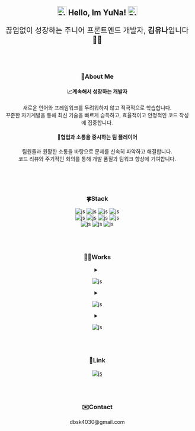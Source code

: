 <div align=center>
  <h2>
    <img src="https://raw.githubusercontent.com/Tarikul-Islam-Anik/Animated-Fluent-Emojis/master/Emojis/Smilies/Blue%20Heart.png" alt="Blue Heart" width="25" height="25" />
    Hello, Im YuNa!
    <img src="https://raw.githubusercontent.com/Tarikul-Islam-Anik/Animated-Fluent-Emojis/master/Emojis/Smilies/Blue%20Heart.png" alt="Blue Heart" width="25" height="25" />
  </h2>
  <p style="font-size: 20px">끊임없이 성장하는 주니어 프론트엔드 개발자, <b>김유나</b>입니다👩‍💻</p>
</div>
</br>
</br>
<div align=center>
  <h3>💫About Me</h3>
  <h4>📈계속해서 성장하는 개발자</h4>
  <p>새로운 언어와 프레임워크를 두려워하지 않고 적극적으로 학습합니다. </br> 꾸준한 자기계발을 통해 최신 기술을 빠르게 습득하고, 효율적이고 안정적인 코드 작성에 집중합니다.</p>
  <h4>🤝협업과 소통을 중시하는 팀 플레이어</h4>
  <p>팀원들과 원활한 소통을 바탕으로 문제를 신속히 파악하고 해결합니다. </br> 코드 리뷰와 주기적인 회의를 통해 개발 품질과 팀워크 향상에 기여합니다.</p>
  </br>
</div>
</br>
</br>
<div align=center>
  <h3>
    🍀Stack
  </h3>
</div>
<div align=center>

![js](https://img.shields.io/badge/HTML5-E34F26?style=for-the-badge&logo=html5&logoColor=white)
![js](https://img.shields.io/badge/CSS3-1572B6?style=for-the-badge&logo=css3&logoColor=white)
![js](https://img.shields.io/badge/JavaScript-F7DF1E?style=for-the-badge&logo=JavaScript&logoColor=white)
![js](https://img.shields.io/badge/TypeScript-007ACC?style=for-the-badge&logo=typescript&logoColor=white)
</br>
![js](https://img.shields.io/badge/React-20232A?style=for-the-badge&logo=react&logoColor=61DAFB)
![js](https://img.shields.io/badge/Redux-593D88?style=for-the-badge&logo=redux&logoColor=white)
![js](https://img.shields.io/badge/Node.js-43853D?style=for-the-badge&logo=node.js&logoColor=white)
![js](https://img.shields.io/badge/npm-CB3837?style=for-the-badge&logo=npm&logoColor=white)
</br>
![js](https://img.shields.io/badge/MySQL-00000F?style=for-the-badge&logo=mysql&logoColor=white)
![js](https://img.shields.io/badge/GitHub-100000?style=for-the-badge&logo=github&logoColor=white)
![js](https://img.shields.io/badge/Git-100000?style=for-the-badge&logo=git&logoColor=white)

</div>
</br>
</br>
<div align=center>
   <h3>👩‍🔧Works</h3>
</div>
<details align=center>
   <summary>

  ![js](https://img.shields.io/badge/clone_Coding-Portfolio-b9e5f9?style=for-the-badge)
     
   </summary>
   <p>개요</p>
   <ul align=left>
     <li>기존의 포트폴리오 페이지를 클론 코딩한 프로젝트입니다.</li>
     <li>HTML, CSS, JavaScript, React 사용하였습니다.</li>
     <li>이미지 클릭 시 페이지로 이동합니다.</li>
   </ul>
   <a href="https://yuna-kim98.github.io/react-sample-1"><img width="947" height="539" alt="Image" src="https://github.com/user-attachments/assets/9a4edf3b-a706-4419-8e6e-c5faa7dd3a59" /></a>
 </details>
 
 <details align=center>
   <summary>
     
  ![js](https://img.shields.io/badge/Project_1-조선미녀-1bbeef?style=for-the-badge)
     
   </summary>
   <ul align=left>
     <li><b>프로젝트명</b> : 조선미녀 벤치마킹</li>
     <li><b>수행기간</b> : 2025. 03. 10 ~ 2025. 04. 04 (약 4주)</li>
     <li><b>목표</b> : HTML/CSS, JavaScript, React, Axios를 사용하여 기존 쇼핑몰 사이트의 핵심 기능을 재현하고, 토글 메뉴창, 장바구니 아이템 삭제 및 수량 조절 등 사용 중 개선이 필요한 부분을 식별하여 효율성과 사용자 경험을 개선하는 웹 서비스 구축</li>
     <li><b>설계/프로세스</b>
       <ul>
         <li>웹개발 : HTML, CSS, SCSS, React, Node.js(Express)</li>
         <li>프로그래밍 언어 : Javascript</li>
         <li>API 통신 라이브러리 : Axios</li>
         <li>버전관리 : Git</li>
       </ul> 
     </li>
     <li><b>담당역할</b> : 메인 페이지, 장바구니 페이지, 결제 페이지 구현</li>
     <li>
       <b>메인 페이지</b>
       <ul>
         <li>베스트 상품 이미지 슬라이드(swiper) & 클릭 시 해당상품 상세페이지로 이동</li>
         <li>DB연동 하여 제품 정보 조회 후 상품 출력</li>
         <li>카테고리 대분류, 소분류 구현</li>
       </ul>
     </li>
     <li>
       <b>장바구니</b>
       <ul>
         <li>장바구니에 담은 상품 목록 출력</li>
         <li>상품별 개별체크 및 모두선택하여 주문 기능 구현</li>
         <li>선택된 상품의 개수 및 가격에 따른 총가격 표시</li>
         <li>일정금액 미만으로 주문 시 배송비 3,000원 추가</li>
       </ul>
     </li>
     <li>
       <b>결제 페이지</b>
       <ul>
         <li>배송지 변경 시 우편번호 검색 기능 (react-daum-postcode) & 기본배송지 지정</li>
         <li>고객정보 입력 시 유효성 체크</li>
         <li>결제 시 카카오페이 결제 진행 (카카오API)</li>
       </ul>
     </li>
     <li>
       <b>시연 영상</b>(이미지 클릭 시 유튜브로 이동합니다)</br>
       <a href="https://www.youtube.com/watch?v=KgK-92H-4kg"><img width="765" height="424" alt="Image" src="https://github.com/user-attachments/assets/d574578a-67d1-46fd-86ca-b5ab68e64060" /></a>
     </li>
   </ul>
 </details>

 <details align=center>
   <summary>
     
  ![js](https://img.shields.io/badge/Project_2-JinAir-1bbeef?style=for-the-badge)
     
   </summary>
   <ul align=left>
     <li><b>프로젝트명</b> : JinAir 벤치마킹</li>
     <li><b>수행기간</b> : 2025. 03. 24 ~ 2025. 04. 28 (약 4주)</li>
     <li><b>목표</b>
      <ul>
        <li>HTML/CSS, JavaScript, React, Node.js(Express), MySQL, Axios를 활용한 개발</li>
        <li>항공 예매 사이트의 날짜 선택용 캘린더, 좌석 선택 시각화, 항공편 최저가 시각화 차트, 관리자용 항공편 등록 시스템 등을 구현하여 사용자 및 운영자의 편의성 강화</li>
      </ul>
     </li>
     <li><b>설계/프로세스</b>
       <ul>
         <li>웹개발 : HTML, CSS, SCSS, React, Redux, Node.js(Express)</li>
         <li>프로그래밍 언어 : Javascript</li>
         <li>API 통신 라이브러리 : Axios</li>
         <li>버전관리 : Git</li>
       </ul> 
     </li>
     <li><b>담당역할</b> : 항공권 예약 페이지 구현(항공권 선택, 탑승객 정보 입력, 좌석 선택 기능 등)</li>
     <li>
       <b>항공권 선택 페이지</b>
       <ul>
         <li>메인 페이지 항공권 조회 버튼 클릭 시 항공편 선택 페이지로 이동</li>
         <li>해당 일자의 항공권 정보 및 리스트 노출</li>
         <li>항공 일자 목록 좌우 방향 버튼 클릭 시 선택된 날짜 기준 일주일 전 후로 이동</li>
         <li>선택한 일자에 운항 정보 없을 시 알림창 노출</li>
         <li>항공편 미선택 상태일 때 [오는 편 선택] 또는 [탑승객 정보 입력] 버튼 클릭 시 유효성 체크 알림창 노출</li>
         <li>항공편 선택 시 [오는 편 선택] 또는 [탑승객 정보 입력] 버튼 활성화</li>
       </ul>
     </li>
     <li>
       <b>탑승객 정보 입력 페이지(탑승객 유형별 정보 입력폼)</b>
       <ul>
         <li>항공권 조회 시 선택한 탑승객 인원 수/유형별 정보 폼 생성</li>
         <li>탑승객 정보 없이 [다음 단계] 버튼 클릭 시 유효성 체크 진행</li>
       </ul>
     </li>
     <li>
       <b>좌석 선택 페이지</b>
       <ul>
         <li>항공편 선택 페이지에서 베이직/프리미엄 선택에 따라 좌석 선택 페이지 다르게 노출</li>
         <li>페이지 좌측에 탑승자와 선택한 좌석 정보 노출</li>
         <li>좌석 미선택, 선택 불가능 좌석 선택, 예매 매수 초과 시 알림창 노출</li>
         <li>좌석 선택 후 [신청하기] 또는 [나중에 선택] 버튼 클릭 시 결제 페이지로 이동</li>
       </ul>
     </li>
     <li>
       <b>시연 영상</b>(이미지 클릭 시 유튜브로 이동합니다)</br>
       <a href="https://www.youtube.com/watch?v=fy4xuwWGOhA"><img width="521" height="292" alt="Image" src="https://github.com/user-attachments/assets/47aa6e97-897d-4ea0-a5c0-ced1c083c844" /></a>
     </li>
   </ul>
 </details>
 
</br>
</br>
<div align=center>
   <h3>🔗Link</h3>

 <a href='https://www.notion.so/Front-End-Study-11efb98e736680acaca3f1114bbcce70'>![js](https://img.shields.io/badge/Notion-384f7a?style=for-the-badge&logo=notion&logoColor=white)</a>
</div>

</br>
</br>
<div align=center>
   <h3>✉️Contact</h3>
  <p>dbsk4030@gmail.com</p>
</div>
